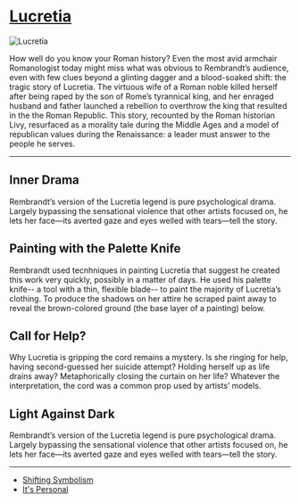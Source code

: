 # [Lucretia](http://artsmia.github.io/griot/#/o/529)
![Lucretia](http://api.artsmia.org/images/529/large.jpg)

How well do you know your Roman history? Even the most avid armchair Romanologist today might miss what was obvious to Rembrandt’s audience, even with few clues beyond a glinting dagger and a blood-soaked shift: the tragic story of Lucretia. The virtuous wife of a Roman noble killed herself after being raped by the son of Rome’s tyrannical king, and her enraged husband and father launched a rebellion to overthrow the king that resulted in the the Roman Republic. This story, recounted by the Roman historian Livy, resurfaced as a morality tale during the Middle Ages and a model of republican values during the Renaissance: a leader must answer to the people he serves.

---

## Inner Drama

Rembrandt’s version of the Lucretia legend is pure psychological drama. Largely bypassing the sensational violence that other artists focused on, he lets her face—its averted gaze and eyes welled with tears—tell the story.

## Painting with the Palette Knife

Rembrandt used tecnhniques in painting Lucretia that suggest he created this work very quickly, possibly in a matter of days. He used his palette knife-- a tool with a thin, flexible blade-- to paint the majority of Lucretia’s clothing. To produce the shadows on her attire he scraped paint away to reveal the brown-colored ground (the base layer of a painting) below.

## Call for Help?

Why Lucretia is gripping the cord remains a mystery. Is she ringing for help, having second-guessed her suicide attempt? Holding herself up as life drains away? Metaphorically closing the curtain on her life? Whatever the interpretation, the cord was a common prop used by artists’ models.

## Light Against Dark

Rembrandt’s version of the Lucretia legend is pure psychological drama. Largely bypassing the sensational violence that other artists focused on, he lets her face—its averted gaze and eyes welled with tears—tell the story.

---

* [Shifting Symbolism](../stories/shifting-symbolism.md)
* [It's Personal](../stories/it-s-personal.md)
